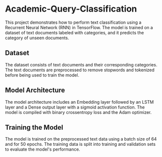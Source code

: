 # Academic-Query-Classification

This project demonstrates how to perform text classification using a Recurrent Neural Network (RNN) in TensorFlow. The model is trained on a dataset of text documents labeled with categories, and it predicts the category of unseen documents.

## Dataset

The dataset consists of text documents and their corresponding categories. The text documents are preprocessed to remove stopwords and tokenized before being used to train the model.

## Model Architecture

The model architecture includes an Embedding layer followed by an LSTM layer and a Dense output layer with a sigmoid activation function. The model is compiled with binary crossentropy loss and the Adam optimizer.

## Training the Model

The model is trained on the preprocessed text data using a batch size of 64 and for 50 epochs. The training data is split into training and validation sets to evaluate the model's performance.
